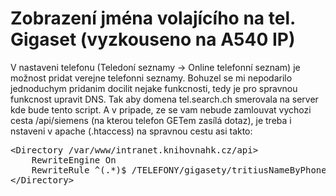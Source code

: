 # Zobrazení jména volajícího na tel. Gigaset (vyzkouseno na A540 IP)



V nastaveni telefonu (Teledoní seznamy -> Online telefonní seznam) je možnost pridat verejne telefonni seznamy. Bohuzel se mi nepodarilo jednoduchym pridanim docilit nejake funkcnosti, tedy je pro spravnou funkcnost upravit DNS. Tak aby domena tel.search.ch smerovala na server kde bude tento script. A v pripade, ze se vam nebude zamlouvat vychozi cesta /api/siemens (na kterou telefon GETem zasílá dotaz), je treba i nstaveni v apache (.htaccess) na spravnou cestu asi takto:
<pre>
&lt;Directory /var/www/intranet.knihovnahk.cz/api&gt;
    RewriteEngine On
    RewriteRule ^(.*)$ /TELEFONY/gigasety/tritiusNameByPhone.php/$1 [L]
&lt;/Directory&gt;
</pre>
